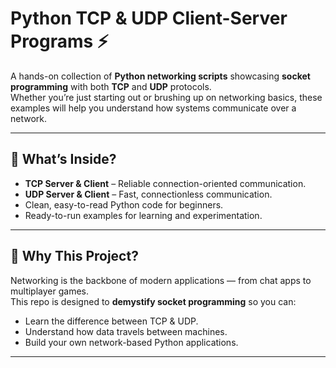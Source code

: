 # Python TCP & UDP Client-Server Programs ⚡

A hands-on collection of **Python networking scripts** showcasing **socket programming** with both **TCP** and **UDP** protocols.  
Whether you’re just starting out or brushing up on networking basics, these examples will help you understand how systems communicate over a network.

---

## 📌 What’s Inside?
- **TCP Server & Client** – Reliable connection-oriented communication.  
- **UDP Server & Client** – Fast, connectionless communication.  
- Clean, easy-to-read Python code for beginners.  
- Ready-to-run examples for learning and experimentation.  

---

## 🚀 Why This Project?
Networking is the backbone of modern applications — from chat apps to multiplayer games.  
This repo is designed to **demystify socket programming** so you can:  
- Learn the difference between TCP & UDP.  
- Understand how data travels between machines.  
- Build your own network-based Python applications.  

---

